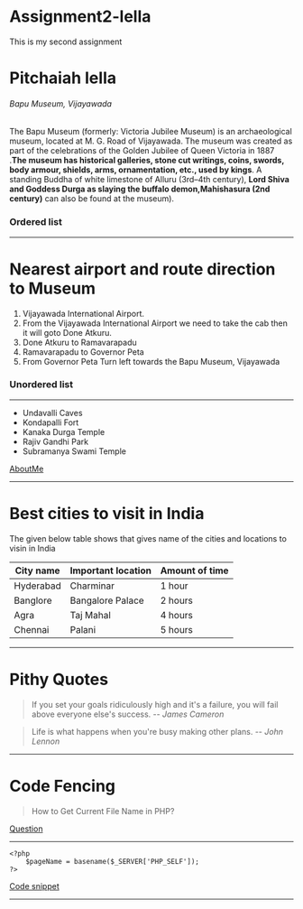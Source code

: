 # Assignment2-lella
This is my second assignment

# Pitchaiah lella 

###### Bapu Museum, Vijayawada
The Bapu Museum (formerly: Victoria Jubilee Museum) is an archaeological museum, located at M. G. Road of Vijayawada. The museum was created as part of the celebrations of the Golden Jubilee of Queen Victoria in 1887 .**The museum has historical galleries, stone cut writings, coins, swords, body armour, shields, arms, ornamentation, etc., used by kings**. A standing Buddha of white limestone of Alluru (3rd–4th century), **Lord Shiva and Goddess Durga as slaying the buffalo demon,Mahishasura (2nd century)** can also be found at the museum).

### Ordered list
_ _ _

# Nearest airport and route direction to Museum

1. Vijayawada International Airport.
2. From the Vijayawada International Airport we need to take the cab then it will goto Done Atkuru.
3. Done Atkuru to Ramavarapadu
4. Ramavarapadu to Governor Peta
5. From Governor Peta Turn left towards the Bapu Museum, Vijayawada

### Unordered list

_ _ _

* Undavalli Caves
* Kondapalli Fort
* Kanaka Durga Temple
* Rajiv Gandhi Park 
* Subramanya Swami Temple

[AboutMe](AboutMe.md)

***

# Best cities to visit in India

The given below table shows that gives name of the cities and locations to visin in India

| City name   |  Important location   |   Amount of time |
| ---------   | -------------------   | --------------   |
| Hyderabad   | Charminar             | 1 hour           |
| Banglore    | Bangalore Palace      | 2 hours          |
| Agra        | Taj Mahal             | 4 hours          |
| Chennai     | Palani                | 5 hours          |

***
#  Pithy Quotes

> If you set your goals ridiculously high and it's a failure, you will fail above everyone else's success. -- *James Cameron*

> Life is what happens when you're busy making other plans. -- *John Lennon*

*** 

#  Code Fencing

> How to Get Current File Name in PHP?

[Question](https://stackoverflow.com/questions/4221333/get-the-current-script-file-name)

***

```
<?php
    $pageName = basename($_SERVER['PHP_SELF']);
?>
```
[Code snippet](https://css-tricks.com/snippets/php/get-current-file-name/)

***